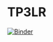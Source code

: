 # TP3LR
[![Binder](https://mybinder.org/badge_logo.svg)](https://mybinder.org/v2/gh/hazbri/TP3LR/main)
